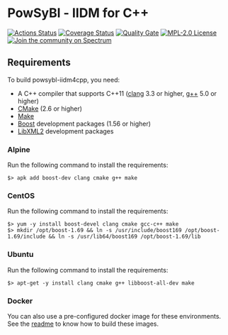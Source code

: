 # PowSyBl - IIDM for C++

[![Actions Status](https://github.com/powsybl/powsybl-iidm4cpp/workflows/CI/badge.svg)](https://github.com/powsybl/powsybl-iidm4cpp/actions)
[![Coverage Status](https://sonarcloud.io/api/project_badges/measure?project=com.powsybl%3Apowsybl-iidm4cpp&metric=coverage)](https://sonarcloud.io/component_measures?id=com.powsybl%3Apowsybl-iidm4cpp&metric=coverage)
[![Quality Gate](https://sonarcloud.io/api/project_badges/measure?project=com.powsybl%3Apowsybl-iidm4cpp&metric=alert_status)](https://sonarcloud.io/dashboard?id=com.powsybl%3Apowsybl-iidm4cpp)
[![MPL-2.0 License](https://img.shields.io/badge/license-MPL_2.0-blue.svg)](https://www.mozilla.org/en-US/MPL/2.0/)
[![Join the community on Spectrum](https://withspectrum.github.io/badge/badge.svg)](https://spectrum.chat/powsybl)

## Requirements

To build powsybl-iidm4cpp, you need:
- A C++ compiler that supports C++11 ([clang](https://clang.llvm.org) 3.3 or higher, [g++](https://gcc.gnu.org) 5.0 or higher)
- [CMake](https://cmake.org) (2.6 or higher)
- [Make](https://www.gnu.org/software/make/)
- [Boost](https://www.boost.org) development packages (1.56 or higher)
- [LibXML2](http://www.xmlsoft.org/) development packages

### Alpine
Run the following command to install the requirements:
```
$> apk add boost-dev clang cmake g++ make
```

### CentOS
Run the following command to install the requirements:
```
$> yum -y install boost-devel clang cmake gcc-c++ make
$> mkdir /opt/boost-1.69 && ln -s /usr/include/boost169 /opt/boost-1.69/include && ln -s /usr/lib64/boost169 /opt/boost-1.69/lib
```

### Ubuntu
Run the following command to install the requirements:
```
$> apt-get -y install clang cmake g++ libboost-all-dev make
```

### Docker

You can also use a pre-configured docker image for these environments. See the [readme](docker/README.md) to know how to
build these images.

